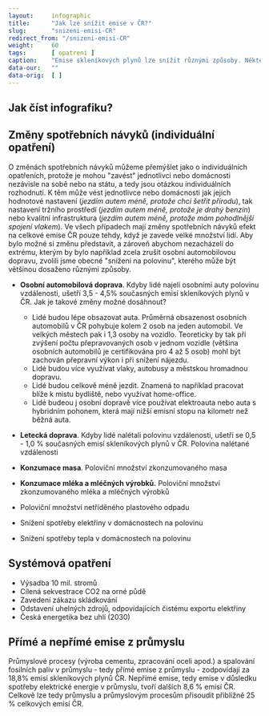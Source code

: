 ```yaml
---
layout:     infographic
title:      "Jak lze snížit emise v ČR?"
slug:       "snizeni-emisi-CR"
redirect_from: "/snizeni-emisi-CR"
weight:     60
tags:       [ opatreni ]
caption:    "Emise skleníkových plynů lze snížit různými způsoby. Některé vyžadují změny spotřebních návyků, které záleží na individuálních rozhodnutích občanů. Jiné způsoby jsou systémové - například změna energetického mixu. Grafika ukazuje odhady jak moc emisí by která změna ušetřila."
data-our:   ""
data-orig:	[ ]
---
```

## Jak číst infografiku?


## Změny spotřebních návyků (individuální opatření)

O změnách spotřebních návyků můžeme přemýšlet jako o individuálních opatřeních, protože je mohou "zavést" jednotlivci nebo domácnosti nezávisle na sobě nebo na státu, a tedy jsou otázkou individuálních rozhodnutí. K těm může vést jednotlivce nebo domácnosti jak jejich hodnotové nastavení (*jezdím autem méně, protože chci šetřit přírodu*), tak nastavení tržního prostředí (*jezdím autem méně, protože je drahý benzín*) nebo kvalitní infrastruktura (*jezdím autem méně, protože mám pohodlnější spojení vlakem*). Ve všech případech mají změny spotřebních návyků efekt na celkové emise ČR pouze tehdy, když je zavede velké množství lidí. Aby bylo možné si změnu představit, a zároveň abychom nezacházeli do extrému, kterým by bylo například zcela zrušit osobní automobilovou dopravu, zvolili jsme obecné "snížení na polovinu", kterého může být většinou dosaženo různými způsoby.

  *  **Osobní automobilová doprava**. Kdyby lidé najeli osobními auty polovinu vzdálenosti, ušetří 3,5 - 4,5% současných emisí skleníkových plynů v ČR. Jak je takové změny možné dosáhnout? 
        * Lidé budou lépe obsazovat auta. Průměrná obsazenost osobních automobilů v ČR pohybuje kolem 2 osob na jeden automobil. Ve velkých městech pak i 1,3 osoby na vozidlo. Teoreticky by tak při zvýšení počtu přepravovaných osob v jednom vozidle (většina osobních automobilů je certifikována pro 4 až 5 osob) mohl být zachován přepravní výkon i při snížení nájezdu.
        * Lidé budou více využívat vlaky, autobusy a městskou hromadnou dopravu. 
        * Lidé budou celkově méně jezdit. Znamená to například pracovat blíže k mistu bydliště, nebo využívat home-office.   
        * Lidé budeou j osobní dopravě více používat elektroauta nebo auta s hybridním pohonem, která mají nižší emisní stopu na kilometr než běžná auta.
         
  *  **Letecká doprava**. Kdyby lidé nalétali polovinu vzdálenosti, ušetří se 0,5 - 1,0 % současných emisí skleníkových plynů v ČR. Polovina nalétané vzdálenosti
  *  **Konzumace masa**. Poloviční množství zkonzumovaného masa
  *  **Konzumace mléka a mléčných výrobků.** Poloviční množství zkonzumovaného mléka a mléčných výrobků
  * Poloviční množství netříděného plastového odpadu
  * Snížení spotřeby elektřiny v domácnostech na polovinu
  * Snížení spotřeby tepla v domácnostech na polovinu


## Systémová opatření
- Výsadba 10 mil. stromů
- Cílená sekvestrace CO2 na orné půdě
- Zavedení zákazu skládkování
- Odstavení uhelných zdrojů, odpovídajících čistému exportu elektřiny
- Česká energetika bez uhlí (2030)

## Přímé a nepřímé emise z průmyslu

Průmyslové procesy (výroba cementu, zpracování oceli apod.) a spalování fosilních paliv v průmyslu - tedy přímé emise z průmyslu - zodpovídají za 18,8% emisí skleníkových plynů ČR. Nepřímé emise, tedy emise v důsledku spotřeby elektrické energie v průmyslu, tvoří dalších 8,6 % emisí ČR. Celkově lze tedy průmyslu a průmyslovým procesům přisoudit přibližně 25 % celkových emisí ČR. 